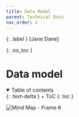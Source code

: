 ```yaml
---
title: Data Model
parent: Technical Docs
nav_order: 2
---
```


{: .label }
[Jane Dane]

{: .no_toc }
# Data model

<details open markdown="block">
{: .text-delta }
<summary>Table of contents</summary>
+ ToC
{: toc }
</details>

![Mind Map - Frame 6](https://github.com/pillek/pillek.github.io/assets/79250448/08f42787-2bc1-4482-af1f-3df9f92788aa)

